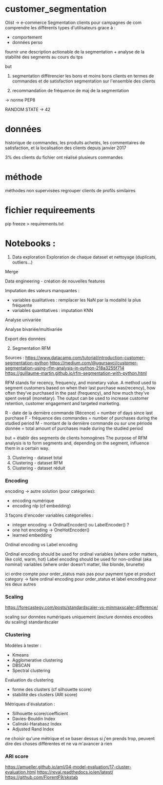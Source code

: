 # customer_segmentation

Olist -> e-commerce
Segmentation clients pour campagnes de com
comprendre les différents types d'utilisateurs grace à :
- comportement
- données perso

fournir une description actionable de la segmentation + analyse de la stabilité des segments au cours du tps

but

1) segmentation
différencier les bons et moins bons clients en termes de commandes et de satisfaction
segmentation sur l'ensemble des clients

2) recommandation de fréquence de maj de la segmentation


-> norme PEP8

RANDOM STATE -> 42

# données
historique de commandes, les produits achetés, les commentaires de satisfaction, et la
localisation des clients depuis janvier 2017

3% des clients du fichier ont réalisé plusieurs commandes

# méthode

méthodes non supervisées
regrouper clients de profils similaires

# fichier requireements
pip freeze > requirements.txt 

# Notebooks : 
1) Data exploration
Exploration de chaque dataset et nettoyage (duplicats, outliers...)

Merge

Data engineering - création de nouvelles features

Imputation des valeurs manquantes :
- variables qualitatives : remplacer les NaN par la modalité la plus fréquente
- variables quantitatives : imputation KNN

Analyse univariée

Analyse bivariée/multivariée

Export des données


2) Segmentation RFM

Sources : 
https://www.datacamp.com/tutorial/introduction-customer-segmentation-python
https://medium.com/@ugursavci/customer-segmentation-using-rfm-analysis-in-python-218a3255f714
https://guillaume-martin.github.io/rfm-segmentation-with-python.html

RFM stands for recency, frequency, and monetary value. A method used to segment customers based on when their
last purchase was(recency), how often they’ve purchased in the past (frequency), and how much they’ve spent
overall (monetary). The output can be used to increase customer retention, customer engagement and targeted
marketing.

R - date de la dernière commande (Récence) = number of days since last purchase
F - fréquence des commandes = number of purchases during the studied period
M - montant de la dernière commande ou sur une période donnée = total amount of purchases made during the studied period

but = établir des segments de clients homogènes
The purpose of RFM analysis is to form segments and, depending on the segment, influence them in a certain way.

3) Clustering - dataset total
4) Clustering - dataset RFM
5) Clustering - dataset réduit

### Encoding

encoding -> autre solution (pour catégories):
- encoding numérique
- encoding nlp (cf embedding)

3 façons d'encoder variables catégorielles :

- integer encoding -> OrdinalEncoder() ou LabelEncoder() ?
- one hot encoding -> OneHotEncoder()
- learned embedding

Ordinal encoding vs Label encoding

Ordinal encoding should be used for ordinal variables (where order matters, like cold, warm, hot)
Label encoding should be used for non-ordinal (aka nominal) variables (where order doesn't matter, like blonde, brunette)

ici ordre compte pour order_status mais pas pour payment type et product category
-> faire ordinal encoding pour order_status et label encoding pour les deux autres

### Scaling

https://forecastegy.com/posts/standardscaler-vs-minmaxscaler-difference/

scaling sur données numériques uniquement (exclure données encodées du scaling)
standardscaler

### Clustering

Modèles à tester :

- Kmeans
- Agglomerative clustering
- DBSCAN
- Spectral clustering

Evaluation du clustering

- forme des clusters (cf silhouette score)
- stabilité des clusters (ARI score)

Métriques d'évalutation :

- Silhouette score/coefficient
- Davies-Bouldin Index
- Calinski-Harabasz Index
- Adjusted Rand Index

ne choisir qu'une métrique et se baser dessus
si j'en prends trop, peuvent dire des choses différentes et ne va m'avancer à rien

### ARI score

https://amueller.github.io/aml/04-model-evaluation/17-cluster-evaluation.html
https://reval.readthedocs.io/en/latest/
https://github.com/FlorentF9/skstab